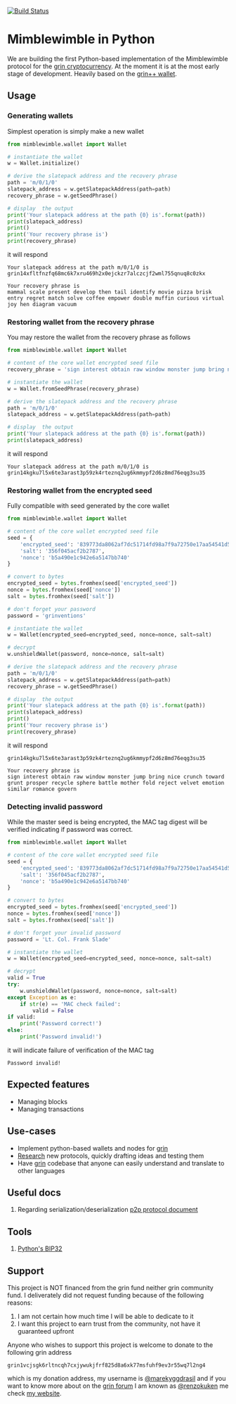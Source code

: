 [![Build Status](https://travis-ci.com/grinventions/mimblewimble-py.svg?branch=main)](https://travis-ci.com/grinventions/mimblewimble-py)

# Mimblewimble in Python

We are building the first Python-based implementation of the Mimblewimble protocol for the [grin cryptocurrency](https://grin.mw/). At the moment it is at the most early stage of development. Heavily based on the [grin++ wallet](https://github.com/GrinPlusPlus/GrinPlusPlus).

## Usage

### Generating wallets

Simplest operation is simply make a new wallet

```python
from mimblewimble.wallet import Wallet

# instantiate the wallet
w = Wallet.initialize()

# derive the slatepack address and the recovery phrase
path = 'm/0/1/0'
slatepack_address = w.getSlatepackAddress(path=path)
recovery_phrase = w.getSeedPhrase()

# display  the output
print('Your slatepack address at the path {0} is'.format(path))
print(slatepack_address)
print()
print('Your recovery phrase is')
print(recovery_phrase)
```

it will respond

```
Your slatepack address at the path m/0/1/0 is
grin14xfltfnzfq68mc6k7xru469h2x0ejckzr7alczcjf2wml755qnuq8c0zkx

Your recovery phrase is
mammal scale present develop then tail identify movie pizza brisk entry regret match solve coffee empower double muffin curious virtual joy hen diagram vacuum
```

### Restoring wallet from the recovery phrase

You may restore the wallet from the recovery phrase as follows

```python
from mimblewimble.wallet import Wallet

# content of the core wallet encrypted seed file
recovery_phrase = 'sign interest obtain raw window monster jump bring nice crunch toward grunt prosper recycle sphere battle mother fold reject velvet emotion similar romance govern'

# instantiate the wallet
w = Wallet.fromSeedPhrase(recovery_phrase)

# derive the slatepack address and the recovery phrase
path = 'm/0/1/0'
slatepack_address = w.getSlatepackAddress(path=path)

# display  the output
print('Your slatepack address at the path {0} is'.format(path))
print(slatepack_address)
```

it will respond

```
Your slatepack address at the path m/0/1/0 is
grin14kgku7l5x6te3arast3p59zk4rteznq2ug6kmmypf2d6z8md76eqg3su35
```

### Restoring wallet from the encrypted seed

Fully compatible with seed generated by the core wallet

```python
from mimblewimble.wallet import Wallet

# content of the core wallet encrypted seed file
seed = {
    'encrypted_seed': '839773da8062af7dc51714fd98a7f9a72750e17aa54541d5317b5ea1be5c5751db85497aa630380dd984e2ecd603ae0b',
    'salt': '356f045acf2b2787',
    'nonce': 'b5a490e1c942e6a5147bb740'
}

# convert to bytes
encrypted_seed = bytes.fromhex(seed['encrypted_seed'])
nonce = bytes.fromhex(seed['nonce'])
salt = bytes.fromhex(seed['salt'])

# don't forget your password
password = 'grinventions'

# instantiate the wallet
w = Wallet(encrypted_seed=encrypted_seed, nonce=nonce, salt=salt)

# decrypt
w.unshieldWallet(password, nonce=nonce, salt=salt)

# derive the slatepack address and the recovery phrase
path = 'm/0/1/0'
slatepack_address = w.getSlatepackAddress(path=path)
recovery_phrase = w.getSeedPhrase()

# display  the output
print('Your slatepack address at the path {0} is'.format(path))
print(slatepack_address)
print()
print('Your recovery phrase is')
print(recovery_phrase)
```

it will respond

```
grin14kgku7l5x6te3arast3p59zk4rteznq2ug6kmmypf2d6z8md76eqg3su35

Your recovery phrase is
sign interest obtain raw window monster jump bring nice crunch toward grunt prosper recycle sphere battle mother fold reject velvet emotion similar romance govern
```

### Detecting invalid password

While the master seed is being encrypted, the MAC tag digest will be verified indicating if password was correct.

```python
from mimblewimble.wallet import Wallet

# content of the core wallet encrypted seed file
seed = {
    'encrypted_seed': '839773da8062af7dc51714fd98a7f9a72750e17aa54541d5317b5ea1be5c5751db85497aa630380dd984e2ecd603ae0b',
    'salt': '356f045acf2b2787',
    'nonce': 'b5a490e1c942e6a5147bb740'
}

# convert to bytes
encrypted_seed = bytes.fromhex(seed['encrypted_seed'])
nonce = bytes.fromhex(seed['nonce'])
salt = bytes.fromhex(seed['salt'])

# don't forget your invalid password
password = 'Lt. Col. Frank Slade'

# instantiate the wallet
w = Wallet(encrypted_seed=encrypted_seed, nonce=nonce, salt=salt)

# decrypt
valid = True
try:
    w.unshieldWallet(password, nonce=nonce, salt=salt)
except Exception as e:
    if str(e) == 'MAC check failed':
        valid = False
if valid:
    print('Password correct!')
else:
    print('Password invalid!')
```

it will indicate failure of verification of the MAC tag

```
Password invalid!
```

## Expected features

* Managing blocks
* Managing transactions

## Use-cases

* Implement python-based wallets and nodes for [grin](https://grin.mw/)
* [Research](https://forum.grin.mw/c/research/11) new protocols, quickly drafting ideas and testing them
* Have [grin](https://grin.mw/) codebase that anyone can easily understand and translate to other languages

## Useful docs

1. Regarding serialization/deserialization [p2p protocol document](https://github.com/mimblewimble/docs/wiki/P2P-Protocol#compactblockbody)

## Tools

1. [Python's BIP32](https://pypi.org/project/bip32/)

## Support

This project is NOT financed from the grin fund neither grin community fund. I deliverately did not request funding because of the following reasons:

1. I am not certain how much time I will be able to dedicate to it
2. I want this project to earn trust from the community, not have it guaranteed upfront

Anyone who wishes to support this project is welcome to donate to the following grin address

```
grin1vcjsgk6rltncqh7cxjywukjfrf825d8a6xk77msfuhf9ev3r55wq7l2ng4
```

which is my donation address, my username is [@marekyggdrasil](https://github.com/marekyggdrasil) and if you want to know more about on the [grin forum](https://forum.grin.mw/) I am known as [@renzokuken](https://forum.grin.mw/u/renzokuken/summary) me check [my website](https://mareknarozniak.com/).
